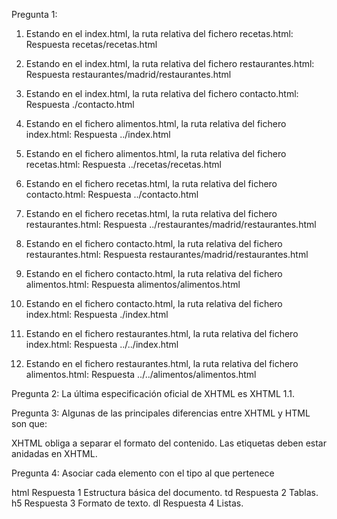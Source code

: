 Pregunta 1:

1. Estando en el index.html, la ruta relativa del fichero recetas.html: Respuesta
recetas/recetas.html


2. Estando en el index.html, la ruta relativa del fichero restaurantes.html: Respuesta
restaurantes/madrid/restaurantes.html


3. Estando en el index.html, la ruta relativa del fichero contacto.html: Respuesta
./contacto.html


4. Estando en el fichero alimentos.html, la ruta relativa del fichero index.html: Respuesta
../index.html


5. Estando en el fichero alimentos.html, la ruta relativa del fichero recetas.html: Respuesta
../recetas/recetas.html



6. Estando en el fichero recetas.html, la ruta relativa del fichero contacto.html: Respuesta
../contacto.html


7. Estando en el fichero recetas.html, la ruta relativa del fichero restaurantes.html: Respuesta
../restaurantes/madrid/restaurantes.html


8. Estando en el fichero contacto.html, la ruta relativa del fichero restaurantes.html: Respuesta
restaurantes/madrid/restaurantes.html


9. Estando en el fichero contacto.html, la ruta relativa del fichero alimentos.html: Respuesta
alimentos/alimentos.html


10. Estando en el fichero contacto.html, la ruta relativa del fichero index.html: Respuesta
./index.html


11. Estando en el fichero restaurantes.html, la ruta relativa del fichero index.html: Respuesta
../../index.html


12. Estando en el fichero restaurantes.html, la ruta relativa del fichero alimentos.html: Respuesta
../../alimentos/alimentos.html


Pregunta 2: La última especificación oficial de XHTML es XHTML 1.1.

Pregunta 3: Algunas de las principales diferencias entre XHTML y HTML son que:

XHTML obliga a separar el formato del contenido.
Las etiquetas deben estar anidadas en XHTML.

Pregunta 4: Asociar cada elemento con el tipo al que pertenece

html Respuesta 1 Estructura básica del documento.
td Respuesta 2 Tablas.
h5 Respuesta 3 Formato de texto.
dl Respuesta 4 Listas.
 

